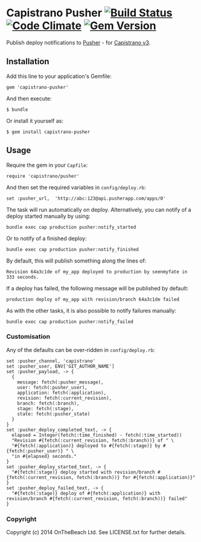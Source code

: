 # Capistrano Pusher [![Build Status](https://travis-ci.org/onthebeach/capistrano-pusher.svg)](https://travis-ci.org/onthebeach/capistrano-pusher) [![Code Climate](https://codeclimate.com/github/onthebeach/capistrano-pusher/badges/gpa.svg)](https://codeclimate.com/github/onthebeach/capistrano-pusher) [![Gem Version](https://badge.fury.io/rb/capistrano-pusher.svg)](http://badge.fury.io/rb/capistrano-pusher)

Publish deploy notifications to [Pusher](https://pusher.com) - for [Capistrano v3](https://github.com/capistrano/capistrano).

## Installation

Add this line to your application's Gemfile:

    gem 'capistrano-pusher'

And then execute:

    $ bundle

Or install it yourself as:

    $ gem install capistrano-pusher

## Usage

Require the gem in your `Capfile`:

    require 'capistrano/pusher'

And then set the required variables in `config/deploy.rb`:

    set :pusher_url,  'http://abc:123@api.pusherapp.com/apps/0'

The task will run automatically on deploy. Alternatively, you can notify of a deploy started manually by using:

    bundle exec cap production pusher:notify_started

Or to notify of a finished deploy:

    bundle exec cap production pusher:notify_finished

By default, this will publish something along the lines of:

    Revision 64a3c1de of my_app deployed to production by seenmyfate in 333 seconds.

If a deploy has failed, the following message will be published by default:

    production deploy of my_app with revision/branch 64a3c1de failed

As with the other tasks, it is also possible to notify failures manually:

    bundle exec cap production pusher:notify_failed

###  Customisation

Any of the defaults can be over-ridden in `config/deploy.rb`:

    set :pusher_channel, 'capistrano'
    set :pusher_user, ENV['GIT_AUTHOR_NAME']
    set :pusher_payload, -> {
      {
        message: fetch(:pusher_message),
        user: fetch(:pusher_user),
        application: fetch(:application),
        revision: fetch(:current_revision),
        branch: fetch(:branch),
        stage: fetch(:stage),
        state: fetch(:pusher_state)
      }
    }
    set :pusher_deploy_completed_text, -> {
      elapsed = Integer(fetch(:time_finished) - fetch(:time_started))
      "Revision #{fetch(:current_revision, fetch(:branch))} of " \
      "#{fetch(:application)} deployed to #{fetch(:stage)} by #{fetch(:pusher_user)} " \
      "in #{elapsed} seconds."
    }
    set :pusher_deploy_started_text, -> {
      "#{fetch(:stage)} deploy started with revision/branch #{fetch(:current_revision, fetch(:branch))} for #{fetch(:application)}"
    }
    set :pusher_deploy_failed_text, -> {
      "#{fetch(:stage)} deploy of #{fetch(:application)} with revision/branch #{fetch(:current_revision, fetch(:branch))} failed"
    }

### Copyright

Copyright (c) 2014 OnTheBeach Ltd. See LICENSE.txt for
further details.
